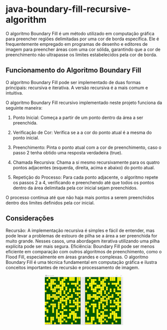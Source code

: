 # java-boundary-fill-recursive-algorithm

O algoritmo Boundary Fill é um método utilizado em computação gráfica para preencher regiões delimitadas por uma cor de borda específica. Ele é frequentemente empregado em programas de desenho e editores de imagem para preencher áreas com uma cor sólida, garantindo que a cor de preenchimento não ultrapasse os limites estabelecidos pela cor de borda.

## Funcionamento do Algoritmo Boundary Fill
O algoritmo Boundary Fill pode ser implementado de duas formas principais: recursiva e iterativa. A versão recursiva é a mais comum e intuitiva. 

O algoritmo Boundary Fill recursivo implementado neste projeto funciona da seguinte maneira:

1. Ponto Inicial: Começa a partir de um ponto dentro da área a ser preenchida.

2. Verificação de Cor: Verifica se a a cor do ponto atual é a mesma do ponto inicial.

3. Preenchimento: Pinta o ponto atual com a cor de preenchimento, caso  o passo 2 tenha obtido uma resposta verdadeira (true).

4. Chamada Recursiva: Chama a si mesmo recursivamente para os quatro pontos adjacentes (esquerda, direita, acima e abaixo) do ponto atual.

5. Repetição do Processo: Para cada ponto adjacente, o algoritmo repete os passos 2 a 4, verificando e preenchendo até que todos os pontos dentro da área delimitada pela cor inicial sejam preenchidos.

O processo continua até que não haja mais pontos a serem preenchidos dentro dos limites definidos pela cor inicial.

## Considerações
Recursão: A implementação recursiva é simples e fácil de entender, mas pode levar a problemas de estouro de pilha se a área a ser preenchida for muito grande. Nesses casos, uma abordagem iterativa utilizando uma pilha explícita pode ser mais segura.
Eficiência: Boundary Fill pode ser menos eficiente em comparação com outros algoritmos de preenchimento, como o Flood Fill, especialmente em áreas grandes e complexas.
O algoritmo Boundary Fill é uma técnica fundamental em computação gráfica e ilustra conceitos importantes de recursão e processamento de imagem.

<div align="center">
  <img width="50%" src="/animation/boundary-fill-animation.gif">
</div>

